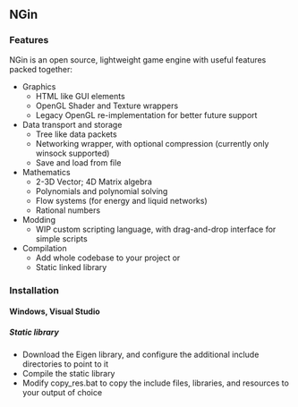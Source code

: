 ## NGin

### Features

NGin is an open source, lightweight game engine with useful features packed together:
- Graphics
  - HTML like GUI elements
  - OpenGL Shader and Texture wrappers
  - Legacy OpenGL re-implementation for better future support
- Data transport and storage
  - Tree like data packets
  - Networking wrapper, with optional compression (currently only winsock supported)
  - Save and load from file
- Mathematics
  - 2-3D Vector; 4D Matrix algebra
  - Polynomials and polynomial solving
  - Flow systems (for energy and liquid networks)
  - Rational numbers
- Modding
  - WIP custom scripting language, with drag-and-drop interface for simple scripts
- Compilation
  - Add whole codebase to your project or
  - Static linked library


### Installation
#### Windows, Visual Studio

##### Static library

- Download the Eigen library, and configure the additional include directories to point to it
- Compile the static library
- Modify copy_res.bat to copy the include files, libraries, and resources to your output of choice
